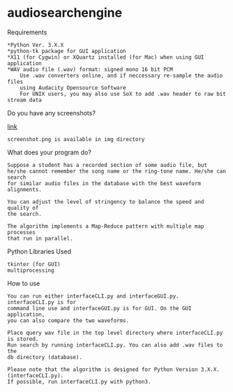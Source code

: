 audiosearchengine
=================

Requirements

	*Python Ver. 3.X.X
	*python-tk package for GUI application
	*X11 (for Cygwin) or XQuartz installed (for Mac) when using GUI application
	*WAV audio file (.wav) format: signed mono 16 bit PCM
		Use .wav converters online, and if neccessary re-sample the audio files
		using Audacity Opensource Software 
		For UNIX users, you may also use SoX to add .wav header to raw bit stream data

Do you have any screenshots?
	
[link](https://github.com/hyunwookshin/audiosearchengine/tree/master/img/screenshot.png)

	screenshot.png is available in img directory

What does your program do?

	Suppose a student has a recorded section of some audio file, but
	he/she cannot remember the song name or the ring-tone name. He/she can search
	for similar audio files in the database with the best waveform alignments. 
	
	You can adjust the level of stringency to balance the speed and quality of
	the search.
	
	The algorithm implements a Map-Reduce pattern with multiple map processes
	that run in parallel.

Python Libraries Used

	tkinter (for GUI)
	multiprocessing

How to use

	You can run either interfaceCLI.py and interfaceGUI.py. interfaceCLI.py is for
	command line use and interfaceGUI.py is for GUI. On the GUI application,
	you can also compare the two waveforms.

	Place query wav file in the top level directory where interfaceCLI.py is stored.
	Run search by running interfaceCLI.py. You can also add .wav files to the
	db directory (database). 

	Please note that the algorithm is designed for Python Version 3.X.X. (interfaceCLI.py).
	If possible, run interfaceCLI.py with python3.

